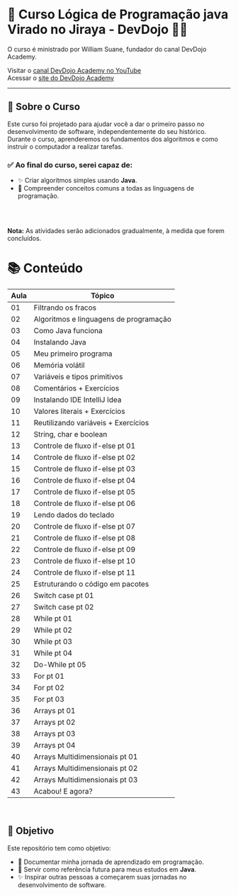 # 🧠 Curso Lógica de Programação java Virado no Jiraya - DevDojo 🤯😬
O curso é ministrado por William Suane, fundador do canal DevDojo Academy. <br>

Visitar o [canal DevDojo Academy no YouTube](https://www.youtube.com/@DevDojoBrasil) <br>
Acessar o [site do DevDojo Academy](devdojo.academy)<br>

---

## 📝 Sobre o Curso

Este curso foi projetado para ajudar você a dar o primeiro passo no desenvolvimento de software, independentemente do seu histórico. Durante o curso, aprenderemos os fundamentos dos algoritmos e como instruir o computador a realizar tarefas.
<br>

### ✅ Ao final do curso, serei capaz de:
- ✨ Criar algoritmos simples usando **Java**.
- 📖 Compreender conceitos comuns a todas as linguagens de programação.

<br>
<br>

**Nota:** As atividades serão adicionados gradualmente, à medida que forem concluídos.



# 📚 Conteúdo

| Aula | Tópico |
|------|--------------------------------------------|
| 01   | Filtrando os fracos |
| 02   | Algoritmos e linguagens de programação |
| 03   | Como Java funciona |
| 04   | Instalando Java |
| 05   | Meu primeiro programa |
| 06   | Memória volátil |
| 07   | Variáveis e tipos primitivos |
| 08   | Comentários + Exercícios |
| 09   | Instalando IDE IntelliJ Idea |
| 10   | Valores literais + Exercícios |
| 11   | Reutilizando variáveis + Exercícios |
| 12   | String, char e boolean |
| 13   | Controle de fluxo if-else pt 01 |
| 14   | Controle de fluxo if-else pt 02 |
| 15   | Controle de fluxo if-else pt 03 |
| 16   | Controle de fluxo if-else pt 04 |
| 17   | Controle de fluxo if-else pt 05 |
| 18   | Controle de fluxo if-else pt 06 |
| 19   | Lendo dados do teclado |
| 20   | Controle de fluxo if-else pt 07 |
| 21   | Controle de fluxo if-else pt 08 |
| 22   | Controle de fluxo if-else pt 09 |
| 23   | Controle de fluxo if-else pt 10 |
| 24   | Controle de fluxo if-else pt 11 |
| 25   | Estruturando o código em pacotes |
| 26   | Switch case pt 01 |
| 27   | Switch case pt 02 |
| 28   | While pt 01 |
| 29   | While pt 02 |
| 30   | While pt 03 |
| 31   | While pt 04 |
| 32   | Do-While pt 05 |
| 33   | For pt 01 |
| 34   | For pt 02 |
| 35   | For pt 03 |
| 36   | Arrays pt 01 |
| 37   | Arrays pt 02 |
| 38   | Arrays pt 03 |
| 39   | Arrays pt 04 |
| 40   | Arrays Multidimensionais pt 01 |
| 41   | Arrays Multidimensionais pt 02 |
| 42   | Arrays Multidimensionais pt 03 |
| 43   | Acabou! E agora? |

<br>

## 🎯 Objetivo
Este repositório tem como objetivo:
- 📂 Documentar minha jornada de aprendizado em programação.
- 📖 Servir como referência futura para meus estudos em **Java**.
- ✨ Inspirar outras pessoas a começarem suas jornadas no desenvolvimento de software.



